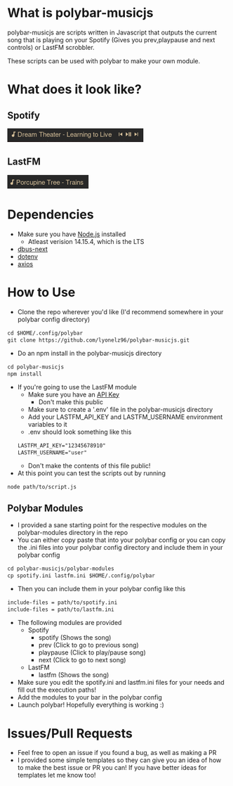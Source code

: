 # What is polybar-musicjs
polybar-musicjs are scripts written in Javascript that outputs the current 
song that is playing on your Spotify (Gives you prev,playpause and next
controls) or LastFM scrobbler.

These scripts can be used with polybar to make your own module.

# What does it look like?

## Spotify
![Spotify](screenshots/spotify.png)

## LastFM
![LastFM](screenshots/lastfm.png)

# Dependencies
  - Make sure you have [Node.js](https://nodejs.org/en/) installed 
    - Atleast verision 14.15.4, which is the LTS
  - [dbus-next](https://github.com/dbusjs/node-dbus-next)
  - [dotenv](https://github.com/motdotla/dotenv)
  - [axios](https://github.com/axios/axios)

# How to Use
  - Clone the repo wherever you'd like (I'd recommend somewhere in your 
  polybar config directory)
  ```
  cd $HOME/.config/polybar
  git clone https://github.com/lyonelz96/polybar-musicjs.git
  ```
  - Do an npm install in the polybar-musicjs directory
  ```
  cd polybar-musicjs
  npm install
  ```
  - If you're going to use the LastFM module
    - Make sure you have an [API Key](https://www.last.fm/api)
      - Don't make this public
    - Make sure to create a '.env' file in the polybar-musicjs directory
    - Add your LASTFM_API_KEY and LASTFM_USERNAME environment variables to it
    - .env should look something like this
    ```
    LASTFM_API_KEY="12345678910"
    LASTFM_USERNAME="user"
    ```
    - Don't make the contents of this file public!
  - At this point you can test the scripts out by running
  ```
  node path/to/script.js
  ```
## Polybar Modules
  - I provided a sane starting point for the respective modules on the
  polybar-modules directory in the repo
  - You can either copy paste that into your polybar config or you can copy
  the .ini files into your polybar config directory and include them in your
  polybar config
  ```
  cd polybar-musicjs/polybar-modules
  cp spotify.ini lastfm.ini $HOME/.config/polybar
  ```
  - Then you can include them in your polybar config like this
  ```
  include-files = path/to/spotify.ini
  include-files = path/to/lastfm.ini
  ```
  - The following modules are provided
    - Spotify
      - spotify (Shows the song)
      - prev (Click to go to previous song)
      - playpause (Click to play/pause song)
      - next (Click to go to next song)
    - LastFM
      - lastfm (Shows the song)
  - Make sure you edit the spotify.ini and lastfm.ini files for your needs and
  fill out the execution paths!
  - Add the modules to your bar in the polybar config
  - Launch polybar! Hopefully everything is working :)

# Issues/Pull Requests
  - Feel free to open an issue if you found a bug, as well as making a PR
  - I provided some simple templates so they can give you an idea of how 
  to make the best issue or PR you can! If you have better ideas for templates
  let me know too!
